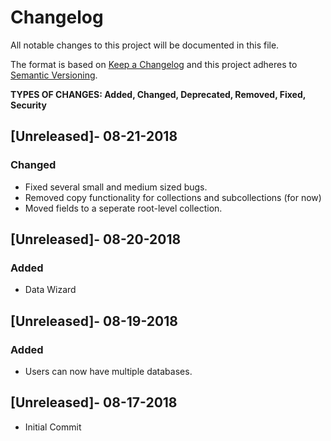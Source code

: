 # Changelog

All notable changes to this project will be documented in this file.

The format is based on [Keep a Changelog](http://keepachangelog.com/en/1.0.0/)
and this project adheres to [Semantic Versioning](http://semver.org/spec/v2.0.0.html).

**TYPES OF CHANGES: Added, Changed, Deprecated, Removed, Fixed, Security**

## [Unreleased]- 08-21-2018

### Changed

- Fixed several small and medium sized bugs.
- Removed copy functionality for collections and subcollections (for now)
- Moved fields to a seperate root-level collection.

## [Unreleased]- 08-20-2018

### Added

- Data Wizard

## [Unreleased]- 08-19-2018

### Added

- Users can now have multiple databases.

## [Unreleased]- 08-17-2018

- Initial Commit
